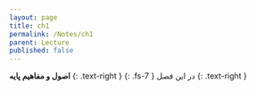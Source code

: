 ```yaml
---
layout: page
title: ch1  
permalink: /Notes/ch1
parent: Lecture
published: false
---
```



**اصول و مفاهیم پایه**
{: .text-right }
{: .fs-7 }
در این فصل
{: .text-right }
